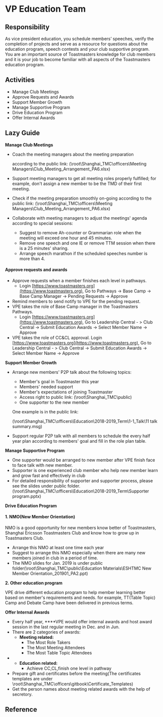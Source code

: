 # VP Education Team

## Responsibility 

As vice president education, you schedule members’ speeches, verify the completion of projects and serve as a resource for questions about the education program, speech contests and your club supportive program. You are an important source of Toastmasters knowledge for club members and it is your job to become familiar with all aspects of the Toastmasters education program.

## Activities

* Manage Club Meetings
* Approve Requests and Awards
* Support Member Growth
* Manage Supportive Program
* Drive Education Program
* Offer Internal Awards

## Lazy Guide 

**Manage Club Meetings**

* Coach the meeting managers about the meeting preparation 

  according to the public link: \(\\root\Shanghai\_TMC\officers\Meeting Managers\Club\_Meeting\_Arrangement\_PA6.xlsx\)

* Support meeting managers to get all meeting roles properly fulfilled; for example, don't assign a new member to be the TMD of their first meeting.
* Check if the meeting preparation smoothly on-going according to the public link: \(\\root\Shanghai\_TMC\officers\Meeting Managers\Club\_Meeting\_Arrangement\_PA6.xlsx\)
* Collaborate with meeting managers to adjust the meetings' agenda according to special sessions:

  * Suggest to remove Ah-counter or Grammarian role when the meeting will exceed one hour and 45 minutes.
  * Remove one speech and one IE or remove TTM session  when there is a 25 minutes' sharing.
  * Arrange speech marathon if the scheduled speeches number is more than 4.

#### Approve requests and awards

* Approve requests when a member finishes each level in pathways.
  * Login [https://www.toastmasters.org](https://www.toastmasters.org), Go to Pathways -&gt; Base Camp -&gt; Base Camp Manager -&gt; Pending Requests -&gt; Approve
* Remind members to send notify to VPE for the pending request.
* VPE takes the role of Base Camp manager in the Toastmasters Pathways. 
  * Login [https://www.toastmasters.org](https://www.toastmasters.org), Go to Leadership Central -    &gt; Club Central -&gt; Submit Education Awards -&gt; Select Member Name -&gt; Approve
* VPE takes the role of CC&CL approval. Login [https://www.toastmasters.org](https://www.toastmasters.org), Go to Leadership Central - &gt; Club Central -&gt; Submit Education Awards -&gt; Select Member Name -&gt; Approve

**Support Member Growth**

* Arrange new members' P2P talk about the following topics:

  * Member's goal in Toastmaster this year
  * Members' needed support
  * Member's expectations of joining Toastmaster
  * Access right to public link: \(\root\Shanghai\_TMC\public\)
  * One supporter to the new member

  One example is in the public link:

  \(\\root\Shanghai\_TMC\officers\Education\2018-2019\_Term\1-1\_Talk\11 talk summary.msg\)

* Support regular P2P talk with all members to schedule the every half year plan according to members' goal and fill in the role plan table.

**Manage Supportive Program**

* One supporter would be arranged to new member after VPE finish face to face talk with new member.
* Supporter is one experienced club member who help new member learn and grow fast and effectively in club
* For detailed responsibility of supporter and supporter process, please see the slides under public folder.\(\\root\Shanghai\_TMC\officers\Education\2018-2019\_Term\Supporter program.pptx\)

**Drive Education Program**

#### **1. NMO\(New Member Orientation\)**

NMO is a good opportunity for new members know better of Toastmasters, Shanghai Ericsson Toastmasters Club and know how to grow up in Toastmasters Club.

* Arrange this NMO at least one time each year
* Suggest to arrange this NMO especially when there are many new members joined in club in a period of time.
* The NMO slides for Jan. 2019 is under public folder\(\root\Shanghai\_TMC\public\Education Materials\ESHTMC New Member Orientation\_201901\_PA2.ppt\)

**2.  Other education program**

VPE drive different education program to help member learning better based on member's requirements and needs. for example, TT\(Table Topic\) Camp and Debate Camp have been delivered in previous terms.

**Offer Internal Awards**

* Every half year, ****VPE would offer internal awards and host award session in the last regular meeting in Dec. and in Jun.
* There are 2 categories of awards:
  * **Meeting related:**
    * The Most Role Takers 
    * The Most Meeting Attendees 
    * The Most Table Topic Attendees
* * **Education related:** 
    * Achieve CC,CL,finish one level in pathway
* Prepare gift and certificates before the meeting\(The certificates templates are under \root\Shanghai\_TMC\officers\gitbook\Certificate\_Templates\)
* Get the person names about meeting related awards with the help of secretory.

## Reference

